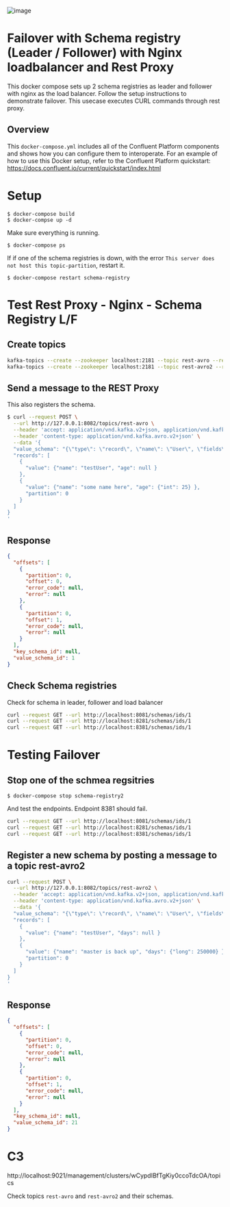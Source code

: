 ![image](../confluent-logo-300-2.png)

# Failover with Schema registry (Leader / Follower) with Nginx loadbalancer and Rest Proxy
This docker compose sets up 2 schema registries as leader and follower with nginx as the load balancer. Follow the setup instructions to demonstrate failover. This usecase executes CURL commands through rest proxy.

## Overview

This `docker-compose.yml` includes all of the Confluent Platform components and shows how you can configure them to interoperate.
For an example of how to use this Docker setup, refer to the Confluent Platform quickstart: https://docs.confluent.io/current/quickstart/index.html

# Setup
```
$ docker-compose build
$ docker-compse up -d
```

Make sure everything is running.
```
$ docker-compose ps
```

If if one of the schema registries is down, with the error `This server does not host this topic-partition`, restart it.
```
$ docker-compose restart schema-registry
```

# Test Rest Proxy - Nginx - Schema Registry L/F
## Create topics
```bash
kafka-topics --create --zookeeper localhost:2181 --topic rest-avro --replication-factor 1 --partitions 1
kafka-topics --create --zookeeper localhost:2181 --topic rest-avro2 --replication-factor 1 --partitions 1
```

## Send a message to the REST Proxy
This also registers the schema.
```bash
$ curl --request POST \
  --url http://127.0.0.1:8082/topics/rest-avro \
  --header 'accept: application/vnd.kafka.v2+json, application/vnd.kafka+json, application/json' \
  --header 'content-type: application/vnd.kafka.avro.v2+json' \
  --data '{
  "value_schema": "{\"type\": \"record\", \"name\": \"User\", \"fields\": [{\"name\": \"name\", \"type\": \"string\"}, {\"name\" :\"age\",  \"type\": [\"null\",\"int\"]}]}",
  "records": [
    {
      "value": {"name": "testUser", "age": null }
    },
    {
      "value": {"name": "some name here", "age": {"int": 25} },
      "partition": 0
    }
  ]
}
'
```

## Response
```json
{
  "offsets": [
    {
      "partition": 0,
      "offset": 0,
      "error_code": null,
      "error": null
    },
    {
      "partition": 0,
      "offset": 1,
      "error_code": null,
      "error": null
    }
  ],
  "key_schema_id": null,
  "value_schema_id": 1
}
```

## Check Schema registries
Check for schema in leader, follower and load balancer
```bash
curl --request GET --url http://localhost:8081/schemas/ids/1
curl --request GET --url http://localhost:8281/schemas/ids/1
curl --request GET --url http://localhost:8381/schemas/ids/1
```

# Testing Failover
## Stop one of the schmea regsitries
```
$ docker-compose stop schema-registry2
```
And test the endpoints. Endpoint 8381 should fail.
```bash
curl --request GET --url http://localhost:8081/schemas/ids/1
curl --request GET --url http://localhost:8281/schemas/ids/1
curl --request GET --url http://localhost:8381/schemas/ids/1
```

## Register a new schema by posting a message to a topic rest-avro2
```bash
curl --request POST \
  --url http://127.0.0.1:8082/topics/rest-avro2 \
  --header 'accept: application/vnd.kafka.v2+json, application/vnd.kafka+json, application/json' \
  --header 'content-type: application/vnd.kafka.avro.v2+json' \
  --data '{
  "value_schema": "{\"type\": \"record\", \"name\": \"User\", \"fields\": [{\"name\": \"name\", \"type\": \"string\"}, {\"name\" :\"days\",  \"type\": [\"null\",\"long\"]}]}",
  "records": [
    {
      "value": {"name": "testUser", "days": null }
    },
    {
      "value": {"name": "master is back up", "days": {"long": 250000} },
      "partition": 0
    }
  ]
}
'
```

## Response
```json
{
  "offsets": [
    {
      "partition": 0,
      "offset": 0,
      "error_code": null,
      "error": null
    },
    {
      "partition": 0,
      "offset": 1,
      "error_code": null,
      "error": null
    }
  ],
  "key_schema_id": null,
  "value_schema_id": 21
}
```

# C3
http://localhost:9021/management/clusters/wCypdIBfTgKiy0ccoTdcOA/topics

Check topics `rest-avro` and `rest-avro2` and their schemas.

